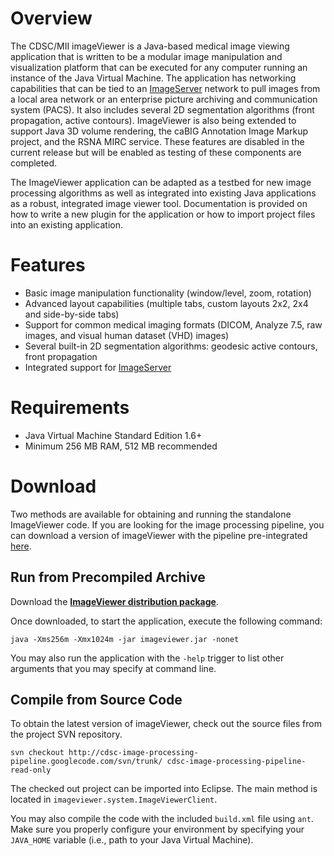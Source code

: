 # Overview #
The CDSC/MII imageViewer is a Java-based medical image viewing application that is written to be a modular image manipulation and visualization platform that can be executed for any computer running an instance of the Java Virtual Machine. The application has networking capabilities that can be tied to an [ImageServer](http://www.mii.ucla.edu/imageserver/) network to pull images from a local area network or an enterprise picture archiving and communication system (PACS). It also includes several 2D segmentation algorithms (front propagation, active contours). ImageViewer is also being extended to support Java 3D volume rendering, the caBIG Annotation Image Markup project, and the RSNA MIRC service. These features are disabled in the current release but will be enabled as testing of these components are completed.

The ImageViewer application can be adapted as a testbed for new image processing algorithms as well as integrated into existing Java applications as a robust, integrated image viewer tool. Documentation is provided on how to write a new plugin for the application or how to import project files into an existing application.

# Features #
  * Basic image manipulation functionality (window/level, zoom, rotation)
  * Advanced layout capabilities (multiple tabs, custom layouts 2x2, 2x4 and side-by-side tabs)
  * Support for common medical imaging formats (DICOM, Analyze 7.5, raw images, and visual human dataset (VHD) images)
  * Several built-in 2D segmentation algorithms: geodesic active contours, front propagation
  * Integrated support for [ImageServer](http://www.mii.ucla.edu/imageserver/)

# Requirements #
  * Java Virtual Machine Standard Edition 1.6+
  * Minimum 256 MB RAM, 512 MB recommended

# Download #
Two methods are available for obtaining and running the standalone ImageViewer code. If you are looking for the image processing pipeline, you can download a version of imageViewer with the pipeline pre-integrated [here](http://code.google.com/p/cdsc-image-processing-pipeline/wiki/ImageProcessingPlugin).

## Run from Precompiled Archive ##
Download the **[ImageViewer distribution package](http://cdsc-image-processing-pipeline.googlecode.com/files/imageViewer-2.1.zip)**.

Once downloaded, to start the application, execute the following command:

`java -Xms256m -Xmx1024m -jar imageviewer.jar -nonet`

You may also run the application with the `-help` trigger to list other arguments that you may specify at command line.

## Compile from Source Code ##
To obtain the latest version of imageViewer, check out the source files from the project SVN repository.

```
svn checkout http://cdsc-image-processing-pipeline.googlecode.com/svn/trunk/ cdsc-image-processing-pipeline-read-only
```

The checked out project can be imported into Eclipse. The main method is located in `imageviewer.system.ImageViewerClient`.

You may also compile the code with the included `build.xml` file using `ant`. Make sure you properly configure your environment by specifying your `JAVA_HOME` variable (i.e., path to your Java Virtual Machine).